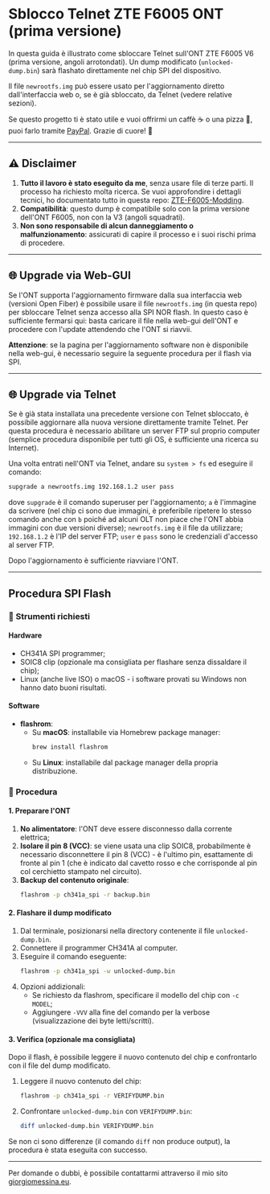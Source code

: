 # Sblocco Telnet ZTE F6005 ONT (prima versione)

In questa guida è illustrato come sbloccare Telnet sull'ONT ZTE F6005 V6 (prima versione, angoli arrotondati). Un dump modificato (`unlocked-dump.bin`) sarà flashato direttamente nel chip SPI del dispositivo.

Il file `newrootfs.img` può essere usato per l'aggiornamento diretto dall'interfaccia web o, se è già sbloccato, da Telnet (vedere relative sezioni).

Se questo progetto ti è stato utile e vuoi offrirmi un caffè ☕️ o una pizza 🍕, puoi farlo tramite [PayPal](https://paypal.me/rgiorgiotech). Grazie di cuore! 🙌

---

## ⚠️ Disclaimer

1. **Tutto il lavoro è stato eseguito da me**, senza usare file di terze parti. Il processo ha richiesto molta ricerca. Se vuoi approfondire i dettagli tecnici, ho documentato tutto in questa repo: [ZTE-F6005-Modding](https://github.com/rgiorgiotech/ZTE-F6005-Modding).
2. **Compatibilità**: questo dump è compatibile solo con la prima versione dell'ONT F6005, non con la V3 (angoli squadrati).
3. **Non sono responsabile di alcun danneggiamento o malfunzionamento**: assicurati di capire il processo e i suoi rischi prima di procedere.

---

## 🌐 Upgrade via Web-GUI

Se l'ONT supporta l'aggiornamento firmware dalla sua interfaccia web (versioni Open Fiber) è possibile usare il file `newrootfs.img` (in questa repo) per sbloccare Telnet senza accesso alla SPI NOR flash. In questo caso è sufficiente fermarsi qui: basta caricare il file nella web-gui dell'ONT e procedere con l'update attendendo che l'ONT si riavvii.

**Attenzione**: se la pagina per l'aggiornamento software non è disponibile nella web-gui, è necessario seguire la seguente procedura per il flash via SPI.

---

## 🌐 Upgrade via Telnet

Se è già stata installata una precedente versione con Telnet sbloccato, è possibile aggiornare alla nuova versione direttamente tramite Telnet. Per questa procedura è necessario abilitare un server FTP sul proprio computer (semplice procedura disponibile per tutti gli OS, è sufficiente una ricerca su Internet).

Una volta entrati nell'ONT via Telnet, andare su `system > fs` ed eseguire il comando:
```bash
supgrade a newrootfs.img 192.168.1.2 user pass
```
dove `supgrade` è il comando superuser per l'aggiornamento; `a` è l'immagine da scrivere (nel chip ci sono due immagini, è preferibile ripetere lo stesso comando anche con `b` poiché ad alcuni OLT non piace che l'ONT abbia immagini con due versioni diverse); `newrootfs.img` è il file da utilizzare; `192.168.1.2` è l'IP del server FTP; `user` e `pass` sono le credenziali d'accesso al server FTP.

Dopo l'aggiornamento è sufficiente riavviare l'ONT.

---

## Procedura SPI Flash

### 🔧 Strumenti richiesti

#### Hardware
- CH341A SPI programmer;
- SOIC8 clip (opzionale ma consigliata per flashare senza dissaldare il chip);
- Linux (anche live ISO) o macOS - i software provati su Windows non hanno dato buoni risultati.

#### Software
- **flashrom**:
  - Su **macOS**: installabile via Homebrew package manager:
    ```bash
    brew install flashrom
    ```
  - Su **Linux**: installabile dal package manager della propria distribuzione.


### 🚀 Procedura

#### 1. Preparare l'ONT
1. **No alimentatore**: l'ONT deve essere disconnesso dalla corrente elettrica;
2. **Isolare il pin 8 (VCC)**: se viene usata una clip SOIC8, probabilmente è necessario disconnettere il pin 8 (VCC) - è l'ultimo pin, esattamente di fronte al pin 1 (che è indicato dal cavetto rosso e che corrisponde al pin col cerchietto stampato nel circuito).
3. **Backup del contenuto originale**:
   ```bash
   flashrom -p ch341a_spi -r backup.bin
   ```

#### 2. Flashare il dump modificato
1. Dal terminale, posizionarsi nella directory contenente il file `unlocked-dump.bin`.
2. Connettere il programmer CH341A al computer.
3. Eseguire il comando eseguente:
   ```bash
   flashrom -p ch341a_spi -w unlocked-dump.bin
   ```
4. Opzioni addizionali:
   - Se richiesto da flashrom, specificare il modello del chip con `-c MODEL`;
   - Aggiungere `-VVV` alla fine del comando per la  verbose (visualizzazione dei byte letti/scritti).
  
#### 3. Verifica (opzionale ma consigliata)
Dopo il flash, è possibile leggere il nuovo contenuto del chip e confrontarlo con il file del dump modificato.

1. Leggere il nuovo contenuto del chip:
   ```bash
   flashrom -p ch341a_spi -r VERIFYDUMP.bin
   ```
2. Confrontare `unlocked-dump.bin` con `VERIFYDUMP.bin`:
   ```bash
   diff unlocked-dump.bin VERIFYDUMP.bin
   ```
Se non ci sono differenze (il comando `diff` non produce output), la procedura è stata eseguita con successo.

---

Per domande o dubbi, è possibile contattarmi attraverso il mio sito [giorgiomessina.eu](https://giorgiomessina.eu).

